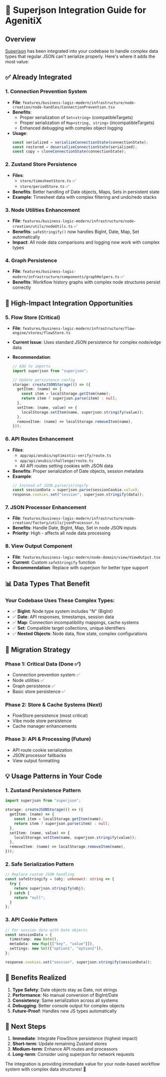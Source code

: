 # 🚀 Superjson Integration Guide for AgenitiX

## Overview

[Superjson](https://github.com/flightcontrolhq/superjson) has been integrated into your codebase to handle complex data types that regular JSON can't serialize properly. Here's where it adds the most value:

## ✅ **Already Integrated**

### 1. **Connection Prevention System**

- **File**: `features/business-logic-modern/infrastructure/node-creation/node-handles/ConnectionPrevention.tsx`
- **Benefits**:
  - Proper serialization of `Set<string>` (compatibleTargets)
  - Proper serialization of `Map<string, string>` (incompatibleTargets)
  - Enhanced debugging with complex object logging
- **Usage**:
  ```typescript
  const serialized = serializeConnectionState(connectionState);
  const restored = deserializeConnectionState(serialized);
  const copy = cloneConnectionState(connectionState);
  ```

### 2. **Zustand Store Persistence**

- **Files**:
  - `store/timesheetStore.ts` ✅
  - `store/periodStore.ts` ✅
- **Benefits**: Better handling of Date objects, Maps, Sets in persistent state
- **Example**: Timesheet data with complex filtering and undo/redo stacks

### 3. **Node Utilities Enhancement**

- **File**: `features/business-logic-modern/infrastructure/node-creation/utils/nodeUtils.ts` ✅
- **Benefits**: `safeStringify()` now handles BigInt, Date, Map, Set automatically
- **Impact**: All node data comparisons and logging now work with complex types

### 4. **Graph Persistence**

- **File**: `features/business-logic-modern/infrastructure/components/graphHelpers.ts` ✅
- **Benefits**: Workflow history graphs with complex node structures persist correctly

## 🎯 **High-Impact Integration Opportunities**

### 5. **Flow Store (Critical)**

- **File**: `features/business-logic-modern/infrastructure/flow-engine/stores/flowStore.ts`
- **Current Issue**: Uses standard JSON persistence for complex node/edge data
- **Recommendation**:

  ```typescript
  // Add to imports
  import superjson from "superjson";

  // Update persistence config
  storage: createJSONStorage(() => ({
    getItem: (name) => {
      const item = localStorage.getItem(name);
      return item ? superjson.parse(item) : null;
    },
    setItem: (name, value) => {
      localStorage.setItem(name, superjson.stringify(value));
    },
    removeItem: (name) => localStorage.removeItem(name),
  }));
  ```

### 6. **API Routes Enhancement**

- **Files**:
  - `app/api/anubis/optimistic-verify/route.ts`
  - `app/api/anubis/challenge/route.ts`
  - All API routes setting cookies with JSON data
- **Benefits**: Proper serialization of Date objects, session metadata
- **Example**:
  ```typescript
  // Instead of JSON.parse/stringify
  const sessionData = superjson.parse(sessionCookie.value);
  response.cookies.set("session", superjson.stringify(data));
  ```

### 7. **JSON Processor Enhancement**

- **File**: `features/business-logic-modern/infrastructure/node-creation/factory/utils/jsonProcessor.ts`
- **Benefits**: Handle Date, BigInt, Map, Set in node JSON inputs
- **Priority**: High - affects all node data processing

### 8. **View Output Component**

- **File**: `features/business-logic-modern/node-domain/view/ViewOutput.tsx`
- **Current**: Custom `safeStringify` function
- **Recommendation**: Replace with superjson for better type support

## 📊 **Data Types That Benefit**

### Your Codebase Uses These Complex Types:

- ✅ **BigInt**: Node type system includes "N" (BigInt)
- ✅ **Date**: API responses, timestamps, session data
- ✅ **Map**: Connection incompatibility mappings, cache systems
- ✅ **Set**: Compatible target collections, unique identifiers
- ✅ **Nested Objects**: Node data, flow state, complex configurations

## 🔧 **Migration Strategy**

### Phase 1: Critical Data (Done ✅)

- Connection prevention system ✅
- Node utilities ✅
- Graph persistence ✅
- Basic store persistence ✅

### Phase 2: Store & Cache Systems (Next)

- FlowStore persistence (most critical)
- Vibe mode store persistence
- Cache manager enhancements

### Phase 3: API & Processing (Future)

- API route cookie serialization
- JSON processor fallbacks
- View output formatting

## 💡 **Usage Patterns in Your Code**

### 1. **Zustand Persistence Pattern**

```typescript
import superjson from "superjson";

storage: createJSONStorage(() => ({
  getItem: (name) => {
    const item = localStorage.getItem(name);
    return item ? superjson.parse(item) : null;
  },
  setItem: (name, value) => {
    localStorage.setItem(name, superjson.stringify(value));
  },
  removeItem: (name) => localStorage.removeItem(name),
}));
```

### 2. **Safe Serialization Pattern**

```typescript
// Replace custom JSON handling
const safeStringify = (obj: unknown): string => {
  try {
    return superjson.stringify(obj);
  } catch {
    return "null";
  }
};
```

### 3. **API Cookie Pattern**

```typescript
// For session data with Date objects
const sessionData = {
  timestamp: new Date(),
  metadata: new Map([["key", "value"]]),
  settings: new Set(["option1", "option2"]),
};

response.cookies.set("session", superjson.stringify(sessionData));
```

## 🚀 **Benefits Realized**

1. **Type Safety**: Date objects stay as Date, not strings
2. **Performance**: No manual conversion of BigInt/Date
3. **Consistency**: Same serialization across all systems
4. **Debugging**: Better console output for complex objects
5. **Future-Proof**: Handles new JS types automatically

## 🎯 **Next Steps**

1. **Immediate**: Integrate FlowStore persistence (highest impact)
2. **Short-term**: Update remaining Zustand stores
3. **Medium-term**: Enhance API routes and processors
4. **Long-term**: Consider using superjson for network requests

The integration is providing immediate value for your node-based workflow system with complex data structures! 🎉
